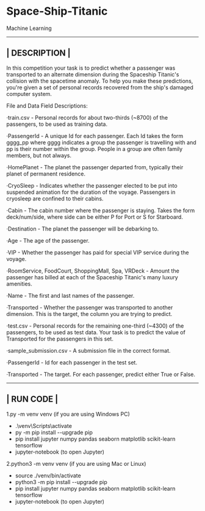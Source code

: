 # Space-Ship-Titanic
Machine Learning

------------------------------------------------------------------------------------------------------------------------------------------------------
|                                                            DESCRIPTION                                                                               |
------------------------------------------------------------------------------------------------------------------------------------------------------


In this competition your task is to predict whether a passenger was transported to an alternate dimension during the Spaceship Titanic's collision with the spacetime anomaly. To help you make these predictions, you're given a set of personal records recovered from the ship's damaged computer system.


File and Data Field Descriptions:

·train.csv - Personal records for about two-thirds (~8700) of the passengers, to be used as training data.

·PassengerId - A unique Id for each passenger. Each Id takes the form gggg_pp where gggg indicates a group the passenger is travelling with and pp is their number within the group. People in a group are often family members, but not always.

·HomePlanet - The planet the passenger departed from, typically their planet of permanent residence.

·CryoSleep - Indicates whether the passenger elected to be put into suspended animation for the duration of the voyage. Passengers in cryosleep are confined to their cabins.

·Cabin - The cabin number where the passenger is staying. Takes the form deck/num/side, where side can be either P for Port or S for Starboard.

·Destination - The planet the passenger will be debarking to.

·Age - The age of the passenger.

·VIP - Whether the passenger has paid for special VIP service during the voyage.

·RoomService, FoodCourt, ShoppingMall, Spa, VRDeck - Amount the passenger has billed at each of the Spaceship Titanic's many luxury amenities.

·Name - The first and last names of the passenger.

·Transported - Whether the passenger was transported to another dimension. This is the target, the column you are trying to predict.

·test.csv - Personal records for the remaining one-third (~4300) of the passengers, to be used as test data. Your task is to predict the value of Transported for the passengers in this set.

·sample_submission.csv - A submission file in the correct format.

·PassengerId - Id for each passenger in the test set.

·Transported - The target. For each passenger, predict either True or False.








------------------------------------------------------------------------------------------------------------------------------------------------------
|                                                            RUN CODE                                                                                |
------------------------------------------------------------------------------------------------------------------------------------------------------
1.py -m venv venv (if you are using Windows PC)
  - .\venv\Scripts\activate
  - py -m pip install --upgrade pip
  - pip install jupyter numpy pandas seaborn matplotlib scikit-learn tensorflow
  - jupyter-notebook (to open Jupyter)
    

  
2.python3 -m venv venv (if you are using Mac or Linux)
  - source ./venv/bin/activate
  - python3 -m pip install --upgrade pip
  - pip install jupyter numpy pandas seaborn matplotlib scikit-learn tensorflow
  - jupyter-notebook (to open Jupyter)
